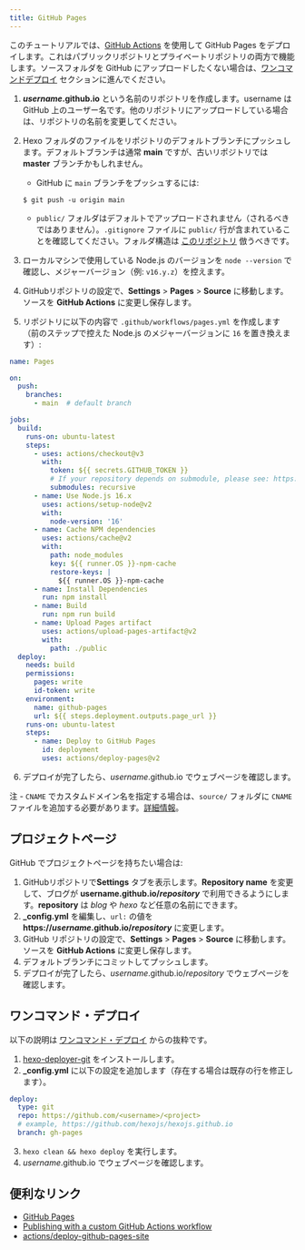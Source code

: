 ```yaml
---
title: GitHub Pages
---
```


このチュートリアルでは、[GitHub Actions](https://docs.github.com/en/actions) を使用して GitHub Pages をデプロイします。これはパブリックリポジトリとプライベートリポジトリの両方で機能します。ソースフォルダを GitHub にアップロードしたくない場合は、[ワンコマンドデプロイ](#ワンコマンド・デプロイ) セクションに進んでください。

1. <b>*username*.github.io</b> という名前のリポジトリを作成します。username は GitHub 上のユーザー名です。他のリポジトリにアップロードしている場合は、リポジトリの名前を変更してください。
2. Hexo フォルダのファイルをリポジトリのデフォルトブランチにプッシュします。デフォルトブランチは通常 **main** ですが、古いリポジトリでは **master** ブランチかもしれません。
   - GitHub に `main` ブランチをプッシュするには:

    ```
    $ git push -u origin main
    ```
   - `public/` フォルダはデフォルトでアップロードされません（されるべきではありません）。`.gitignore` ファイルに `public/` 行が含まれていることを確認してください。フォルダ構造は [このリポジトリ](https://github.com/hexojs/hexo-starter) 倣うべきです。

3. ローカルマシンで使用している Node.js のバージョンを `node --version` で確認し、メジャーバージョン（例: `v16.y.z`）を控えます。
4. GitHubリポジトリの設定で、**Settings** > **Pages** > **Source** に移動します。ソースを **GitHub Actions** に変更し保存します。
5. リポジトリに以下の内容で `.github/workflows/pages.yml` を作成します（前のステップで控えた Node.js のメジャーバージョンに `16` を置き換えます）:

```yml .github/workflows/pages.yml
name: Pages

on:
  push:
    branches:
      - main  # default branch

jobs:
  build:
    runs-on: ubuntu-latest
    steps:
      - uses: actions/checkout@v3
        with:
          token: ${{ secrets.GITHUB_TOKEN }}
          # If your repository depends on submodule, please see: https://github.com/actions/checkout
          submodules: recursive
      - name: Use Node.js 16.x
        uses: actions/setup-node@v2
        with:
          node-version: '16'
      - name: Cache NPM dependencies
        uses: actions/cache@v2
        with:
          path: node_modules
          key: ${{ runner.OS }}-npm-cache
          restore-keys: |
            ${{ runner.OS }}-npm-cache
      - name: Install Dependencies
        run: npm install
      - name: Build
        run: npm run build
      - name: Upload Pages artifact
        uses: actions/upload-pages-artifact@v2
        with:
          path: ./public
  deploy:
    needs: build
    permissions:
      pages: write
      id-token: write
    environment:
      name: github-pages
      url: ${{ steps.deployment.outputs.page_url }}
    runs-on: ubuntu-latest
    steps:
      - name: Deploy to GitHub Pages
        id: deployment
        uses: actions/deploy-pages@v2
```

6. デプロイが完了したら、*username*.github.io でウェブページを確認します。

注 - `CNAME` でカスタムドメイン名を指定する場合は、`source/` フォルダに `CNAME` ファイルを追加する必要があります。[詳細情報](https://docs.github.com/en/pages/configuring-a-custom-domain-for-your-github-pages-site/managing-a-custom-domain-for-your-github-pages-site)。

## プロジェクトページ

GitHub でプロジェクトページを持ちたい場合は:

1. GitHubリポジトリで**Settings** タブを表示します。**Repository name** を変更して、ブログが <b>username.github.io/*repository*</b> で利用できるようにします。**repository** は *blog* や *hexo* など任意の名前にできます。
2. **_config.yml** を編集し、`url:` の値を <b>https://*username*.github.io/*repository*</b> に変更します。
3. GitHub リポジトリの設定で、**Settings** > **Pages** > **Source** に移動します。ソースを **GitHub Actions** に変更し保存します。
4. デフォルトブランチにコミットしてプッシュします。
5. デプロイが完了したら、*username*.github.io/*repository* でウェブページを確認します。

## ワンコマンド・デプロイ

以下の説明は [ワンコマンド・デプロイ](../docs/one-command-deployment) からの抜粋です。

1. [hexo-deployer-git](https://github.com/hexojs/hexo-deployer-git) をインストールします。
2. **_config.yml** に以下の設定を追加します（存在する場合は既存の行を修正します）。

  ``` yml
  deploy:
    type: git
    repo: https://github.com/<username>/<project>
    # example, https://github.com/hexojs/hexojs.github.io
    branch: gh-pages
  ```

3. `hexo clean && hexo deploy` を実行します。
4. *username*.github.io でウェブページを確認します。

## 便利なリンク

- [GitHub Pages](https://docs.github.com/en/pages)
- [Publishing with a custom GitHub Actions workflow](https://docs.github.com/en/pages/getting-started-with-github-pages/configuring-a-publishing-source-for-your-github-pages-site#publishing-with-a-custom-github-actions-workflow)
- [actions/deploy-github-pages-site](https://github.com/marketplace/actions/deploy-github-pages-site)
